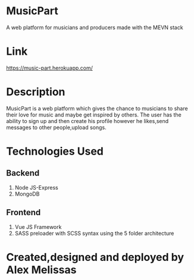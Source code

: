# MusicPart
A web platform for musicians and producers made with the MEVN stack

# Link 

https://music-part.herokuapp.com/

# Description 
MusicPart is a web platform which gives the chance to musicians to share their love for music and maybe get inspired by others. The user has the ability to sign up and then create his profile however he likes,send messages to other people,upload songs.


# Technologies Used

##  Backend

1. Node JS-Express
2. MongoDB

## Frontend

1. Vue JS Framework
2. SASS preloader with SCSS syntax using the 5 folder architecture

# Created,designed and deployed by Alex Melissas 



